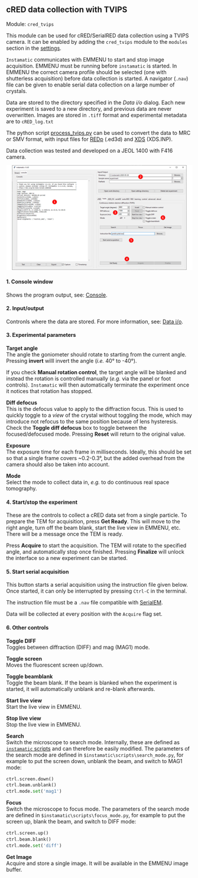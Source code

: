 ## cRED data collection with TVIPS

Module: `cred_tvips`

This module can be used for cRED/SerialRED data collection using a TVIPS camera. It can be enabled by adding the `cred_tvips` module to the `modules` section in the [settings](config.md).

`Instamatic` communicates with EMMENU to start and stop image acquisition. EMMENU must be running before `instamatic` is started. In EMMENU the correct camera profile should be selected (one with shutterless acquisition) before data collection is started. A navigator (`.nav`) file can be given to enable serial data collection on a large number of crystals.

Data are stored to the directory specified in the *Data i/o* dialog. Each new experiment is saved to a new directory, and previous data are never overwritten. Images are stored in `.tiff` format and experimental metadata are to `cRED_log.txt`

The python script [process_tvips.py](../scripts/process_tvips.py) can be used to convert the data to MRC or SMV format, with input files for [REDp](https://zenodo.org/record/2545322) (.ed3d) and [XDS](http://xds.mpimf-heidelberg.mpg.de/) (XDS.INP).

Data collection was tested and developed on a JEOL 1400 with F416 camera.

![TVIPS ED data collection pane](images/gui_tvips_annotated.png)

#### 1. Console window

Shows the program output, see: [Console](gui.md#console).

#### 2. Input/output

Contronls where the data are stored. For more information, see: [Data i/o](gui.md#Data-io).


#### 3. Experimental parameters

**Target angle**  
The angle the goniometer should rotate to starting from the current angle. Pressing **invert** willl invert the angle (*i.e.* 40° to -40°).

If you check **Manual rotation control**, the target angle will be blanked and instead the rotation is controlled manually (*e.g.* via the panel or foot controls). `Instamatic` will then automatically terminate the experiment once it notices that rotation has stopped.

**Diff defocus**  
This is the defocus value to apply to the diffraction focus. This is used to quickly toggle to a *view* of the crystal without toggling the mode, which may introduce not refocus to the same position because of lens hysteresis. Check the **Toggle diff defocus** box to toggle between the focused/defocused mode. Pressing **Reset** will return to the original value.

**Exposure**  
The exposure time for each frame in milliseconds. Ideally, this should be set so that a single frame covers ~0.2-0.3°, but the added overhead from the camera should also be taken into account.

**Mode**  
Select the mode to collect data in, *e.g.* to do continuous real space tomography.

#### 4. Start/stop the experiment

These are the controls to collect a cRED data set from a single particle. To prepare the TEM for acquisition, press **Get Ready**. This will move to the right angle, turn off the beam blank, start the live view in EMMENU, etc. There will be a message once the TEM is ready.

Press **Acquire** to start the acquisition. The TEM will rotate to the specified angle, and automatically stop once finished. Pressing **Finalize** will unlock the interface so a new experiment can be started.

#### 5. Start serial acquisition

This button starts a serial acquisition using the instruction file given below. Once started, it can only be interrupted by pressing `Ctrl-C` in the terminal.

The instruction file must be a `.nav` file compatible with [SerialEM](https://bio3d.colorado.edu/SerialEM/).

Data will be collected at every position with the `Acquire` flag set.

#### 6. Other controls

**Toggle DIFF**  
Toggles between diffraction (DIFF) and mag (MAG1) mode.

**Toggle screen**  
Moves the fluorescent screen up/down.

**Toggle beamblank**  
Toggle the beam blank. If the beam is blanked when the experiment is started, it will automatically unblank and re-blank afterwards.

**Start live view**  
Start the live view in EMMENU.

**Stop live view**  
Stop the live view in EMMENU.

**Search**  
Switch the microscope to search mode. Internally, these are defined as [`instamatic` scripts](https://github.com/stefsmeets/instamatic/tree/master/instamatic/config/scripts) and can therefore be easily modified. The parameters of the search mode are defined in `$instamatic\scripts\search_mode.py`, for example to put the screen down, unblank the beam, and switch to MAG1 mode:

```python
ctrl.screen.down()
ctrl.beam.unblank()
ctrl.mode.set('mag1')
```

**Focus**  
Switch the microscope to focus mode. The parameters of the search mode are defined in `$instamatic\scripts\focus_mode.py`, for example to put the screen up, blank the beam, and switch to DIFF mode:

```python
ctrl.screen.up()
ctrl.beam.blank()
ctrl.mode.set('diff')
```

**Get Image**  
Acquire and store a single image. It will be available in the EMMENU image buffer.
